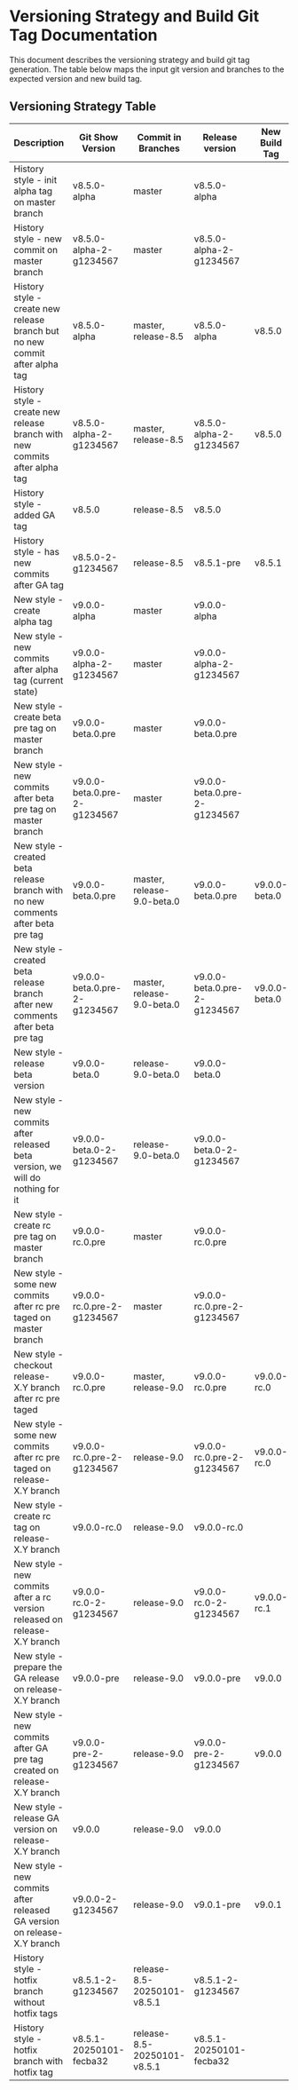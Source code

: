 # Versioning Strategy and Build Git Tag Documentation

This document describes the versioning strategy and build git tag generation.
The table below maps the input git version and branches to the expected version and new build tag.

## Versioning Strategy Table

| Description                                                                 | Git Show Version                  | Commit in Branches                     | Release version            | New Build Tag       |
|-----------------------------------------------------------------------------|------------------------------|----------------------------------------|----------------------------|----------------------|
| History style - init alpha tag on master branch                             | v8.5.0-alpha                 | master                                 | v8.5.0-alpha               |                      |
| History style - new commit on master branch                                 | v8.5.0-alpha-2-g1234567      | master                                 | v8.5.0-alpha-2-g1234567    |                      |
| History style - create new release branch but no new commit after alpha tag | v8.5.0-alpha                 | master, release-8.5                    | v8.5.0-alpha               | v8.5.0               |
| History style - create new release branch with new commits after alpha tag  | v8.5.0-alpha-2-g1234567      | master, release-8.5                    | v8.5.0-alpha-2-g1234567    | v8.5.0               |
| History style - added GA tag                                                | v8.5.0                       | release-8.5                            | v8.5.0                     |                      |
| History style - has new commits after GA tag                                | v8.5.0-2-g1234567            | release-8.5                            | v8.5.1-pre                 | v8.5.1               |
| New style - create alpha tag                                                | v9.0.0-alpha                 | master                                 | v9.0.0-alpha               |                      |
| New style - new commits after alpha tag (current state)                     | v9.0.0-alpha-2-g1234567      | master                                 | v9.0.0-alpha-2-g1234567    |                      |
| New style - create beta pre tag on master branch                            | v9.0.0-beta.0.pre            | master                                 | v9.0.0-beta.0.pre          |                      |
| New style - new commits after beta pre tag on master branch                 | v9.0.0-beta.0.pre-2-g1234567 | master                                 | v9.0.0-beta.0.pre-2-g1234567|                      |
| New style - created beta release branch with no new comments after beta pre tag | v9.0.0-beta.0.pre            | master, release-9.0-beta.0             | v9.0.0-beta.0.pre          | v9.0.0-beta.0        |
| New style - created beta release branch after new comments after beta pre tag | v9.0.0-beta.0.pre-2-g1234567 | master, release-9.0-beta.0             | v9.0.0-beta.0.pre-2-g1234567| v9.0.0-beta.0        |
| New style - release beta version                                            | v9.0.0-beta.0                | release-9.0-beta.0                     | v9.0.0-beta.0              |                      |
| New style - new commits after released beta version, we will do nothing for it | v9.0.0-beta.0-2-g1234567     | release-9.0-beta.0                     | v9.0.0-beta.0-2-g1234567   |                      |
| New style - create rc pre tag on master branch                              | v9.0.0-rc.0.pre              | master                                 | v9.0.0-rc.0.pre            |                      |
| New style - some new commits after rc pre taged on master branch            | v9.0.0-rc.0.pre-2-g1234567   | master                                 | v9.0.0-rc.0.pre-2-g1234567 |                      |
| New style - checkout release-X.Y branch after rc pre taged                  | v9.0.0-rc.0.pre              | master, release-9.0                    | v9.0.0-rc.0.pre            | v9.0.0-rc.0          |
| New style - some new commits after rc pre taged on release-X.Y branch       | v9.0.0-rc.0.pre-2-g1234567   | release-9.0                            | v9.0.0-rc.0.pre-2-g1234567 | v9.0.0-rc.0          |
| New style - create rc tag on release-X.Y branch                             | v9.0.0-rc.0                  | release-9.0                            | v9.0.0-rc.0                |                      |
| New style - new commits after a rc version released on release-X.Y branch   | v9.0.0-rc.0-2-g1234567       | release-9.0                            | v9.0.0-rc.0-2-g1234567     | v9.0.0-rc.1          |
| New style - prepare the GA release on release-X.Y branch                    | v9.0.0-pre                   | release-9.0                            | v9.0.0-pre                 | v9.0.0               |
| New style - new commits after GA pre tag created on release-X.Y branch      | v9.0.0-pre-2-g1234567        | release-9.0                            | v9.0.0-pre-2-g1234567      | v9.0.0               |
| New style - release GA version on release-X.Y branch                        | v9.0.0                       | release-9.0                            | v9.0.0                     |                      |
| New style - new commits after released GA version on release-X.Y branch     | v9.0.0-2-g1234567            | release-9.0                            | v9.0.1-pre                 | v9.0.1               |
| History style - hotfix branch without hotfix tags                           | v8.5.1-2-g1234567            | release-8.5-20250101-v8.5.1            | v8.5.1-2-g1234567          |                      |
| History style - hotfix branch with hotfix tag                               | v8.5.1-20250101-fecba32      | release-8.5-20250101-v8.5.1            | v8.5.1-20250101-fecba32    |                      |
